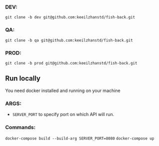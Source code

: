 ### DEV:
`git clone -b dev git@github.com:keeilzhanstd/fish-back.git`

### QA:
`git clone -b qa git@github.com:keeilzhanstd/fish-back.git`

### PROD:
`git clone -b prod git@github.com:keeilzhanstd/fish-back.git`

## Run locally
You need docker installed and running on your machine  

### ARGS:  

* `SERVER_PORT` to specify port on which API will run.

### Commands:  
`docker-compose build --build-arg SERVER_PORT=8080`
`docker-compose up`

